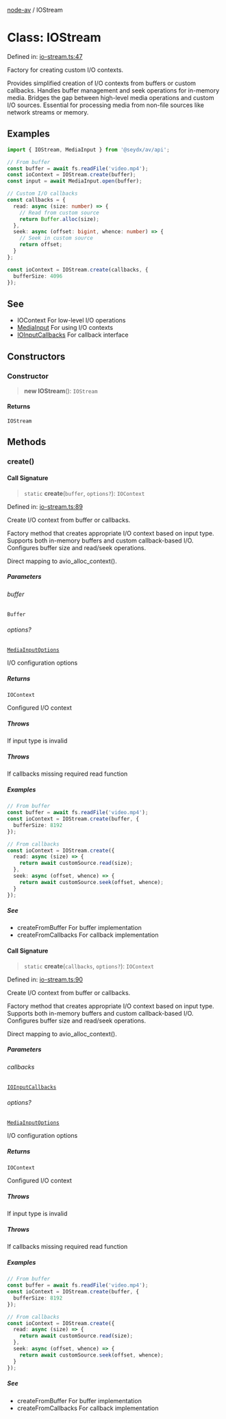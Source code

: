 [node-av](../globals.md) / IOStream

# Class: IOStream

Defined in: [io-stream.ts:47](https://github.com/seydx/av/blob/f8631fc881b394300b1479f511d55cf1c370a87f/src/api/io-stream.ts#L47)

Factory for creating custom I/O contexts.

Provides simplified creation of I/O contexts from buffers or custom callbacks.
Handles buffer management and seek operations for in-memory media.
Bridges the gap between high-level media operations and custom I/O sources.
Essential for processing media from non-file sources like network streams or memory.

## Examples

```typescript
import { IOStream, MediaInput } from '@seydx/av/api';

// From buffer
const buffer = await fs.readFile('video.mp4');
const ioContext = IOStream.create(buffer);
const input = await MediaInput.open(buffer);
```

```typescript
// Custom I/O callbacks
const callbacks = {
  read: async (size: number) => {
    // Read from custom source
    return Buffer.alloc(size);
  },
  seek: async (offset: bigint, whence: number) => {
    // Seek in custom source
    return offset;
  }
};

const ioContext = IOStream.create(callbacks, {
  bufferSize: 4096
});
```

## See

 - IOContext For low-level I/O operations
 - [MediaInput](MediaInput.md) For using I/O contexts
 - [IOInputCallbacks](../interfaces/IOInputCallbacks.md) For callback interface

## Constructors

### Constructor

> **new IOStream**(): `IOStream`

#### Returns

`IOStream`

## Methods

### create()

#### Call Signature

> `static` **create**(`buffer`, `options?`): `IOContext`

Defined in: [io-stream.ts:89](https://github.com/seydx/av/blob/f8631fc881b394300b1479f511d55cf1c370a87f/src/api/io-stream.ts#L89)

Create I/O context from buffer or callbacks.

Factory method that creates appropriate I/O context based on input type.
Supports both in-memory buffers and custom callback-based I/O.
Configures buffer size and read/seek operations.

Direct mapping to avio_alloc_context().

##### Parameters

###### buffer

`Buffer`

###### options?

[`MediaInputOptions`](../interfaces/MediaInputOptions.md)

I/O configuration options

##### Returns

`IOContext`

Configured I/O context

##### Throws

If input type is invalid

##### Throws

If callbacks missing required read function

##### Examples

```typescript
// From buffer
const buffer = await fs.readFile('video.mp4');
const ioContext = IOStream.create(buffer, {
  bufferSize: 8192
});
```

```typescript
// From callbacks
const ioContext = IOStream.create({
  read: async (size) => {
    return await customSource.read(size);
  },
  seek: async (offset, whence) => {
    return await customSource.seek(offset, whence);
  }
});
```

##### See

 - createFromBuffer For buffer implementation
 - createFromCallbacks For callback implementation

#### Call Signature

> `static` **create**(`callbacks`, `options?`): `IOContext`

Defined in: [io-stream.ts:90](https://github.com/seydx/av/blob/f8631fc881b394300b1479f511d55cf1c370a87f/src/api/io-stream.ts#L90)

Create I/O context from buffer or callbacks.

Factory method that creates appropriate I/O context based on input type.
Supports both in-memory buffers and custom callback-based I/O.
Configures buffer size and read/seek operations.

Direct mapping to avio_alloc_context().

##### Parameters

###### callbacks

[`IOInputCallbacks`](../interfaces/IOInputCallbacks.md)

###### options?

[`MediaInputOptions`](../interfaces/MediaInputOptions.md)

I/O configuration options

##### Returns

`IOContext`

Configured I/O context

##### Throws

If input type is invalid

##### Throws

If callbacks missing required read function

##### Examples

```typescript
// From buffer
const buffer = await fs.readFile('video.mp4');
const ioContext = IOStream.create(buffer, {
  bufferSize: 8192
});
```

```typescript
// From callbacks
const ioContext = IOStream.create({
  read: async (size) => {
    return await customSource.read(size);
  },
  seek: async (offset, whence) => {
    return await customSource.seek(offset, whence);
  }
});
```

##### See

 - createFromBuffer For buffer implementation
 - createFromCallbacks For callback implementation
